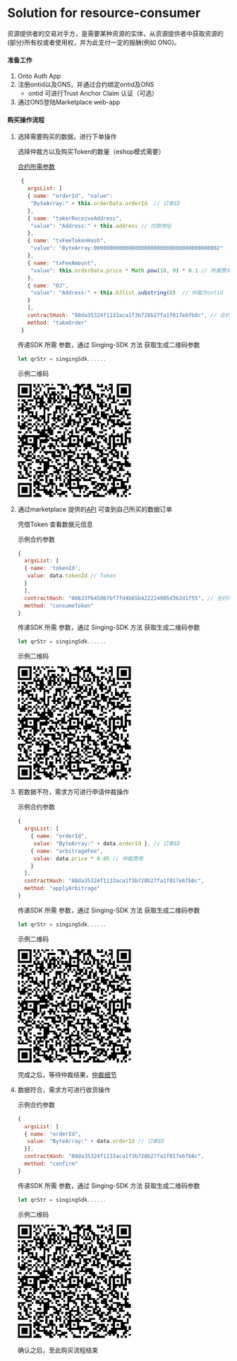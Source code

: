 # Solution for resource-consumer

资源提供者的交易对手方，是需要某种资源的实体，从资源提供者中获取资源的(部分)所有权或者使用权，并为此支付一定的报酬(例如 ONG)。



#### 准备工作

1. Onto Auth App
2. 注册ontid以及ONS，并通过合约绑定ontid及ONS
   - ontid 可进行Trust Anchor Claim 认证（可选）
3. 通过ONS登陆Marketplace web-app



#### 购买操作流程

1. 选择需要购买的数据，进行下单操作

   选择仲裁方以及购买Token的数量（eshop模式需要）

   [合约所需参数]()

   ```js
    {
      argsList: [
      { name: "orderId", "value": 
       "ByteArray:" + this.orderData.orderId  // 订单ID
      },
      { name: "takerReceiveAddress", 
       "value": "Address:" + this.address // 付款地址
      },
      { name: "txFeeTokenHash", 
       "value": "ByteArray:0000000000000000000000000000000000000002"  // 币种哈希
      },
      { name: "txFeeAmount", 
       "value": this.orderData.price * Math.pow(10, 9) * 0.1 // 所需费用
      },
      { name: "OJ", 
       "value": "Address:" + this.OJlist.substring(8)  // 仲裁方ontid
      }
      ],
      contractHash: "88da35324f1133aca1f3b728b27fa1f017e6fb8c", // 合约地址
      method: "takeOrder"
    }
   ```

   传递SDK 所需 参数，通过  Singing-SDK 方法 获取生成二维码参数

   ```js
   let qrStr = singingSdk......
   ```

   示例二维码

   ![a](../../res/ontid_qrcode.png)

   



2. 通过marketplace 提供的[API]() 可查到自己所买的数据订单

   凭借Token 查看数据元信息

   示例合约参数

   ```js
   {
     argsList: [
     { name: 'tokenId', 
      value: data.tokenId // Token 
     }
     ],
     contractHash: "06633f64506fbf7fd4b65b422224905d362d1f55", // 合约哈希
     method: "consumeToken"
   }
   ```

   传递SDK 所需 参数，通过  Singing-SDK 方法 获取生成二维码参数

   ```js
   let qrStr = singingSdk......
   ```

   示例二维码

   ![a](../../res/ontid_qrcode.png)



3. 若数据不符，需求方可进行申请仲裁操作

   示例合约参数

   ```js
   {
     argsList: [
       { name: "orderId", 
        value: "ByteArray:" + data.orderId }, // 订单ID
       { name: "arbitrageFee", 
        value: data.price * 0.05 // 仲裁费用
       }
     ],
     contractHash: "88da35324f1133aca1f3b728b27fa1f017e6fb8c",
     method: "applyArbitrage"
   }
   ```

   传递SDK 所需 参数，通过  Singing-SDK 方法 获取生成二维码参数

   ```js
   let qrStr = singingSdk......
   ```

   示例二维码

   ![a](../../res/ontid_qrcode.png)

   完成之后，等待仲裁结果，[仲裁细节]()



4. 数据符合，需求方可进行收货操作

   示例合约参数

   ```js
   {
     argsList: [
     { name: "orderId", 
      value: "ByteArray:" + data.orderId // 订单ID
     }],
     contractHash: "88da35324f1133aca1f3b728b27fa1f017e6fb8c",
     method: "confirm"
   }
   ```

   传递SDK 所需 参数，通过  Singing-SDK 方法 获取生成二维码参数

   ```js
   let qrStr = singingSdk......
   ```

   示例二维码

   ![a](../../res/ontid_qrcode.png)

   确认之后，至此购买流程结束